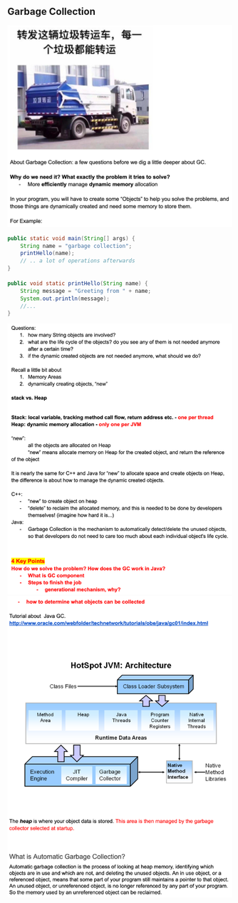 ## Garbage Collection

![](img/2021-07-24-16-42-39.png)

```java
public static void main(String[] args) {
    String name = "garbage collection";
    printHello(name);
    // .. a lot of operations afterwards
}

public void static printHello(String name) {
    String message = "Greeting from " + name;
    System.out.println(message);
    //...
}
```

![](img/2021-07-24-16-47-33.png)
![](img/2021-07-24-16-47-59.png)

